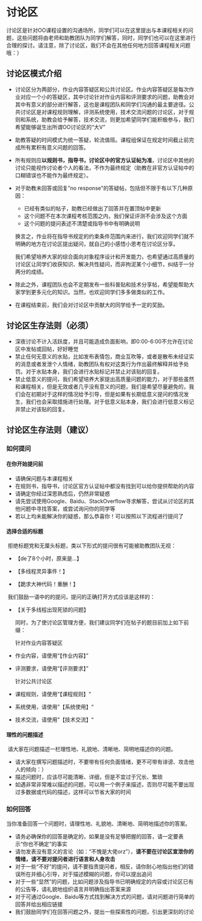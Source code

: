 # 讨论区

​	讨论区是针对OO课程设置的沟通场所，同学们可以在这里提出与本课程相关的问题，这些问题将由老师和助教团队为同学们解答，同时，同学们也可以在这里进行合理的探讨。请注意，除了讨论区，我们不会在其他任何地方回答课程相关问题哦：）

## 讨论区模式介绍

- 讨论区分为两部分，作业内容答疑区和公共讨论区。作业内容答疑区是每次作业对应一个小的答疑区，其中讨论针对作业内容和评测要求的问题，助教会对其中有意义的部分进行解答，这也是课程团队和同学们沟通的最主要途径。公共讨论区是对课程规则理解，评测系统使用，技术交流问题的讨论区，对于规则和系统，助教会给予解答，技术交流，则更加希望同学们能积极参与，我们希望能够诞生出所谓OO讨论区的“大V”

- 助教答疑的时间模式为统一答疑，轮流值班。课程组保证在规定时间截止前完成所有累积有意义问题的回答。

- 所有规则应**以规则书，指导书，讨论区中的官方认证帖为准**，讨论区中其他的讨论只能视作讨论者个人的看法，不作为最终规定（助教在非官方认证帖中的口糊错误也不能作为最终规定）。

- 对于助教未回答或回复”no response"的答疑帖，包括但不限于有以下几种原因：

  - 已经有类似的帖子，助教已经做出了回答并在置顶帖中更新
  - 这个问题不在本次课程考核范围之内，我们保证评测不会涉及这个方面
  - 这个问题的提问表述不清楚或指导书中有明确说明

  换言之，作业将在指导书规定的约束条件范围内来进行，我们欢迎同学们就不明确的地方在讨论区提出疑问，就自己的小感悟小思考在讨论区分享。

  我们希望培养大家的综合面向对象程序设计和开发能力，也希望通过高质量的讨论区让同学们收获知识、解决共性疑问，而非拘泥某个小细节，纠结于一分两分的成绩。

- 除此之外，课程团队也会不定期发布一些科普贴和技术分享帖，希望能帮助大家学到更多元化的知识。当然，也欢迎同学们多多做类似的工作。

- 在课程结束前，我们会对讨论区中贡献大的同学给予一定的奖励。

## 讨论区生存法则（必须）

- 深夜讨论不计入活跃度，并且可能造成负面影响，即0:00-6:00不允许在讨论区中发帖或回帖，好好睡觉
- 禁止任何无意义的水贴，比如发布表情包，商业互吹等，或者是散布未经证实的消息或者发泄个人情绪，助教团队有权对这类行为作出最终解释并给予处罚。对于水贴本身，我们会进行水贴标记并禁止对该贴的回复。
- 禁止低意义的提问，我们希望培养大家提出高质量问题的能力，对于那些虽然和课程相关，但是无效或者几乎没有意义的问题，我们是希望尽量避免的，我们会在初期对于这样的情况给予引导，但是如果有长期低意义提问的情况发生，我们也会采取措施进行处理。对于低意义贴本身，我们会进行低意义标记并禁止对该贴的回复。

## 讨论区生存法则（建议）

### 如何提问

#### 在你开始提问前

- 请确保问题与本课程相关
- 在规则书，指导书，讨论区官方认证帖中都没有找到可以给你提供帮助的内容
- 请确定你经过深思熟虑后，仍然非常疑惑
- 请先尝试使用Google、Baidu、StackOverflow寻求解答，尝试从讨论区的其他问题中寻找答案，或尝试询问你的同学等
- 若以上均未能解决你的疑惑，那么恭喜你！可以按照以下流程进行提问了

#### 选择合适的标题

​	拒绝标题党和无厘头标题，类以下形式的提问很有可能被助教团队无视：

- 【de了8个小时，原来是...】

- 【多线程灵异事件！】

- 【跪求大神代码！重酬！】

​	我们鼓励一语中的的提问，提问的正确打开方式应该是这样的：

- 【关于多线程出现死锁的问题】

    同时，为了使讨论区管理方便，我们建议同学们在帖子的题目前加上如下前缀：

    针对作业内容答疑区

- 作业内容，请使用“【作业内容】”

- 评测要求，请使用“【评测要求】”

   针对公共讨论区

- 课程规则，请使用“【课程规则】“

- 系统使用，请使用”【系统使用】“

- 技术交流，请使用”【技术交流】“

#### 理性的问题描述

​	请大家在问题描述一栏理性地、礼貌地、清晰地、简明地描述你的问题。

- 请大家在撰写问题描述时，不要带有任何负面情绪，更不可带有诽谤、攻击他人的倾向：）
- 描述问题时，应该尽可能清晰、详细，但是不宜过于冗长、繁琐
- 如遇非常非常难以描述的问题，可以用一个例子来描述，否则尽可能不要出现过多数据或代码的描述，这样可以节省大家的时间

### 如何回答

​	当你准备回答一个问题时，请理性地、礼貌地、清晰地、简明地描述你的答案。

- 请务必确保你的回答是确定的，如果是没有足够把握的回答，请一定要表示“你也不确定”的事实
- 请勿发表没有意义的言论（如：“不愧是大佬orz”），**请不要在讨论区宣泄你的情绪，请不要对提问者进行语言和人身攻击**
- 对于一些“不好”的提问，请不要指责提问者，相反，请你耐心地指出他们的错误所在并细心引导，对于描述模糊的问题，你可以提出追问
- 对于一些“显然”的问题，比如问题涉及指导书已明确规定的内容或讨论区已有的公告等，请礼貌地组织语言并明确指出答案来源
- 对于可通过Google、Baidu等方式找到解决方式的问题，请对问题进行简单的回答并给出相应链接
- 我们鼓励同学们在回答问题之外，提出一些探索性的问题，引出更深刻的讨论
